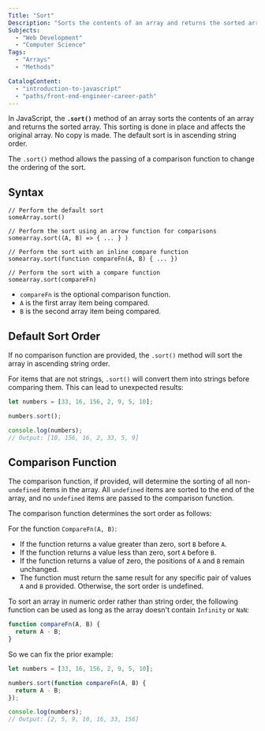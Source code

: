 ```yaml
---
Title: "Sort"
Description: "Sorts the contents of an array and returns the sorted array. This sorting is done in place and affects the original array."
Subjects:
  - "Web Development"
  - "Computer Science"
Tags:
  - "Arrays"
  - "Methods"

CatalogContent:
  - "introduction-to-javascript"
  - "paths/front-end-engineer-career-path"
---
```


In JavaScript, the **`.sort()`** method of an array sorts the contents of an array and returns the sorted array. This sorting is done in place and affects the original array. No copy is made. The default sort is in ascending string order.

The `.sort()` method allows the passing of a comparison function to change the ordering of the sort.

## Syntax

```pseudo
// Perform the default sort
someArray.sort()

// Perform the sort using an arrow function for comparisons
somearray.sort((A, B) => { ... } )

// Perform the sort with an inline compare function
somearray.sort(function compareFn(A, B) { ... })

// Perform the sort with a compare function
somearray.sort(compareFn)
```

- `compareFn` is the optional comparison function.
- `A` is the first array item being compared.
- `B` is the second array item being compared.

## Default Sort Order

If no comparison function are provided, the `.sort()` method will sort the array in ascending string order.

For items that are not strings, `.sort()` will convert them into strings before comparing them. This can lead to unexpected results:

```js
let numbers = [33, 16, 156, 2, 9, 5, 10];

numbers.sort();

console.log(numbers);
// Output: [10, 156, 16, 2, 33, 5, 9]
```

## Comparison Function

The comparison function, if provided, will determine the sorting of all non-`undefined` items in the array. All `undefined` items are sorted to the end of the array, and no `undefined` items are passed to the comparison function.

The comparison function determines the sort order as follows:

For the function `CompareFn(A, B)`:

- If the function returns a value greater than zero, sort `B` before `A`.
- If the function returns a value less than zero, sort `A` before `B`.
- If the function returns a value of zero, the positions of `A` and `B` remain unchanged.
- The function must return the same result for any specific pair of values `A` and `B` provided. Otherwise, the sort order is undefined.

To sort an array in numeric order rather than string order, the following function can be used as long as the array doesn't contain `Infinity` or `NaN`:

```js
function compareFn(A, B) {
  return A - B;
}
```

So we can fix the prior example:

```js
let numbers = [33, 16, 156, 2, 9, 5, 10];

numbers.sort(function compareFn(A, B) {
  return A - B;
});

console.log(numbers);
// Output: [2, 5, 9, 10, 16, 33, 156]
```
